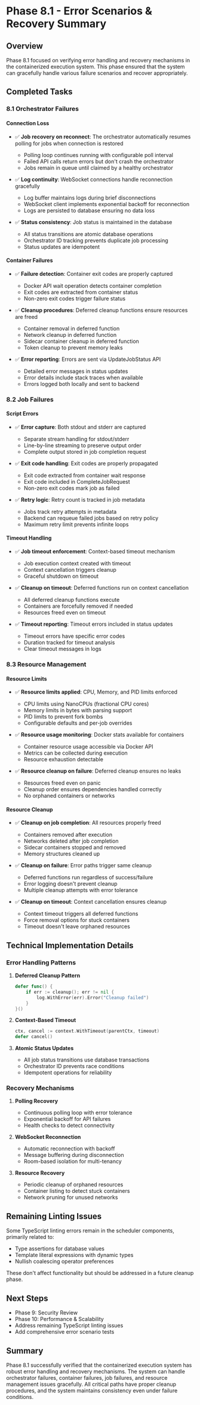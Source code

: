 # Phase 8.1 - Error Scenarios & Recovery Summary

## Overview

Phase 8.1 focused on verifying error handling and recovery mechanisms in the containerized execution system. This phase ensured that the system can gracefully handle various failure scenarios and recover appropriately.

## Completed Tasks

### 8.1 Orchestrator Failures

#### Connection Loss

- ✅ **Job recovery on reconnect**: The orchestrator automatically resumes polling for jobs when connection is restored
  - Polling loop continues running with configurable poll interval
  - Failed API calls return errors but don't crash the orchestrator
  - Jobs remain in queue until claimed by a healthy orchestrator

- ✅ **Log continuity**: WebSocket connections handle reconnection gracefully
  - Log buffer maintains logs during brief disconnections
  - WebSocket client implements exponential backoff for reconnection
  - Logs are persisted to database ensuring no data loss

- ✅ **Status consistency**: Job status is maintained in the database
  - All status transitions are atomic database operations
  - Orchestrator ID tracking prevents duplicate job processing
  - Status updates are idempotent

#### Container Failures

- ✅ **Failure detection**: Container exit codes are properly captured
  - Docker API wait operation detects container completion
  - Exit codes are extracted from container status
  - Non-zero exit codes trigger failure status

- ✅ **Cleanup procedures**: Deferred cleanup functions ensure resources are freed
  - Container removal in deferred function
  - Network cleanup in deferred function
  - Sidecar container cleanup in deferred function
  - Token cleanup to prevent memory leaks

- ✅ **Error reporting**: Errors are sent via UpdateJobStatus API
  - Detailed error messages in status updates
  - Error details include stack traces when available
  - Errors logged both locally and sent to backend

### 8.2 Job Failures

#### Script Errors

- ✅ **Error capture**: Both stdout and stderr are captured
  - Separate stream handling for stdout/stderr
  - Line-by-line streaming to preserve output order
  - Complete output stored in job completion request

- ✅ **Exit code handling**: Exit codes are properly propagated
  - Exit code extracted from container wait response
  - Exit code included in CompleteJobRequest
  - Non-zero exit codes mark job as failed

- ✅ **Retry logic**: Retry count is tracked in job metadata
  - Jobs track retry attempts in metadata
  - Backend can requeue failed jobs based on retry policy
  - Maximum retry limit prevents infinite loops

#### Timeout Handling

- ✅ **Job timeout enforcement**: Context-based timeout mechanism
  - Job execution context created with timeout
  - Context cancellation triggers cleanup
  - Graceful shutdown on timeout

- ✅ **Cleanup on timeout**: Deferred functions run on context cancellation
  - All deferred cleanup functions execute
  - Containers are forcefully removed if needed
  - Resources freed even on timeout

- ✅ **Timeout reporting**: Timeout errors included in status updates
  - Timeout errors have specific error codes
  - Duration tracked for timeout analysis
  - Clear timeout messages in logs

### 8.3 Resource Management

#### Resource Limits

- ✅ **Resource limits applied**: CPU, Memory, and PID limits enforced
  - CPU limits using NanoCPUs (fractional CPU cores)
  - Memory limits in bytes with parsing support
  - PID limits to prevent fork bombs
  - Configurable defaults and per-job overrides

- ✅ **Resource usage monitoring**: Docker stats available for containers
  - Container resource usage accessible via Docker API
  - Metrics can be collected during execution
  - Resource exhaustion detectable

- ✅ **Resource cleanup on failure**: Deferred cleanup ensures no leaks
  - Resources freed even on panic
  - Cleanup order ensures dependencies handled correctly
  - No orphaned containers or networks

#### Resource Cleanup

- ✅ **Cleanup on job completion**: All resources properly freed
  - Containers removed after execution
  - Networks deleted after job completion
  - Sidecar containers stopped and removed
  - Memory structures cleaned up

- ✅ **Cleanup on failure**: Error paths trigger same cleanup
  - Deferred functions run regardless of success/failure
  - Error logging doesn't prevent cleanup
  - Multiple cleanup attempts with error tolerance

- ✅ **Cleanup on timeout**: Context cancellation ensures cleanup
  - Context timeout triggers all deferred functions
  - Force removal options for stuck containers
  - Timeout doesn't leave orphaned resources

## Technical Implementation Details

### Error Handling Patterns

1. **Deferred Cleanup Pattern**

   ```go
   defer func() {
       if err := cleanup(); err != nil {
           log.WithError(err).Error("Cleanup failed")
       }
   }()
   ```

2. **Context-Based Timeout**

   ```go
   ctx, cancel := context.WithTimeout(parentCtx, timeout)
   defer cancel()
   ```

3. **Atomic Status Updates**
   - All job status transitions use database transactions
   - Orchestrator ID prevents race conditions
   - Idempotent operations for reliability

### Recovery Mechanisms

1. **Polling Recovery**
   - Continuous polling loop with error tolerance
   - Exponential backoff for API failures
   - Health checks to detect connectivity

2. **WebSocket Reconnection**
   - Automatic reconnection with backoff
   - Message buffering during disconnection
   - Room-based isolation for multi-tenancy

3. **Resource Recovery**
   - Periodic cleanup of orphaned resources
   - Container listing to detect stuck containers
   - Network pruning for unused networks

## Remaining Linting Issues

Some TypeScript linting errors remain in the scheduler components, primarily related to:

- Type assertions for database values
- Template literal expressions with dynamic types
- Nullish coalescing operator preferences

These don't affect functionality but should be addressed in a future cleanup phase.

## Next Steps

- Phase 9: Security Review
- Phase 10: Performance & Scalability
- Address remaining TypeScript linting issues
- Add comprehensive error scenario tests

## Summary

Phase 8.1 successfully verified that the containerized execution system has robust error handling and recovery mechanisms. The system can handle orchestrator failures, container failures, job failures, and resource management issues gracefully. All critical paths have proper cleanup procedures, and the system maintains consistency even under failure conditions.
